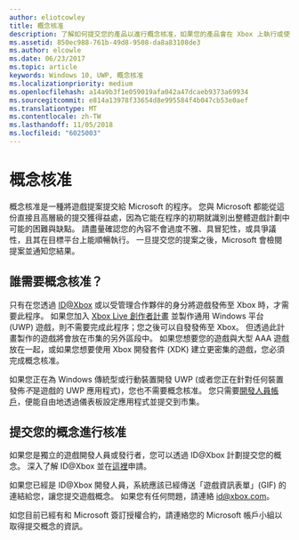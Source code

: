 ```yaml
---
author: eliotcowley
title: 概念核准
description: 了解如何提交您的產品以進行概念核准，如果您的產品會在 Xbox 上執行或使用 Xbox Live，就需要進行概念核准。
ms.assetid: 850ec988-761b-49d8-9508-da8a83108de3
ms.author: elcowle
ms.date: 06/23/2017
ms.topic: article
keywords: Windows 10, UWP, 概念核准
ms.localizationpriority: medium
ms.openlocfilehash: a14a9b3f1e059019afa042a47dcaeb9373a69934
ms.sourcegitcommit: e814a13978f33654d8e995584f4b047cb53e0aef
ms.translationtype: MT
ms.contentlocale: zh-TW
ms.lasthandoff: 11/05/2018
ms.locfileid: "6025003"
---
```

# <a name="concept-approval"></a>概念核准

概念核准是一種將遊戲提案提交給 Microsoft 的程序。 您與 Microsoft 都能從這份直接且高層級的提交獲得益處，因為它能在程序的初期就識別出整體遊戲計劃中可能的困難與缺點。 請盡量確認您的內容不會過度不雅、具冒犯性，或具爭議性，且其在目標平台上能順暢執行。 一旦提交您的提案之後，Microsoft 會檢閱提案並通知您結果。

## <a name="who-needs-concept-approval"></a>誰需要概念核准？

只有在您透過 [ID@Xbox](http://www.xbox.com/Developers/id) 或以受管理合作夥伴的身分將遊戲發佈至 Xbox 時，才需要此程序。 如果您加入 [Xbox Live 創作者計畫](https://developer.microsoft.com/games/xbox/xboxlive/creator) 並製作通用 Windows 平台 (UWP) 遊戲，則不需要完成此程序；您之後可以自發發佈至 Xbox。 但透過此計畫製作的遊戲將會放在市集的另外區段中。 如果您想要您的遊戲與大型 AAA 遊戲放在一起，或如果您想要使用 Xbox 開發套件 (XDK) 建立更密集的遊戲，您必須完成概念核准。

如果您正在為 Windows 傳統型或行動裝置開發 UWP (或者您正在針對任何裝置發佈*不*是遊戲的 UWP 應用程式)，您也不需要概念核准。 您只需要[開發人員帳戶](https://go.microsoft.com/fwlink/?LinkId=817223)，便能自由地透過儀表板設定應用程式並提交到市集。

## <a name="submit-your-concept-for-approval"></a>提交您的概念進行核准

如果您是獨立的遊戲開發人員或發行者，您可以透過 ID@Xbox 計劃提交您的概念。 深入了解 ID@Xbox 並在[這裡](http://www.xbox.com/Developers/id)申請。

如果您已經是 ID@Xbox 開發人員，系統應該已經傳送「遊戲資訊表單」(GIF) 的連結給您，讓您提交遊戲概念。 如果您有任何問題，請連絡 [id@xbox.com](mailto:id@xbox.com)。

如您目前已經有和 Microsoft 簽訂授權合約，請連絡您的 Microsoft 帳戶小組以取得提交概念的資訊。